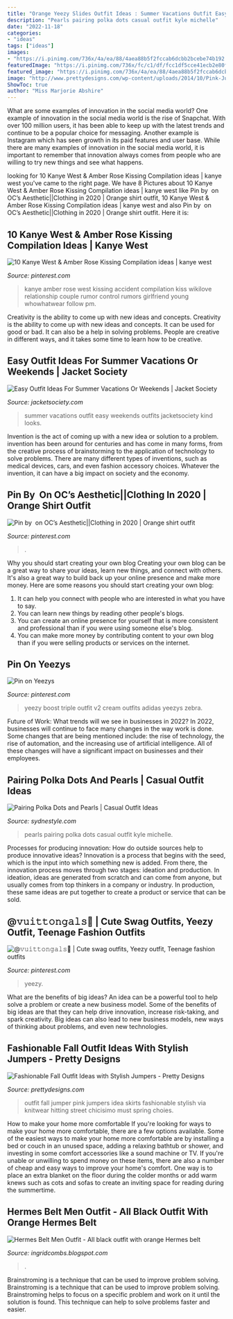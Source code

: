 ```yaml
---
title: "Orange Yeezy Slides Outfit Ideas : Summer Vacations Outfit Easy Weekends Outfits Jacketsociety Kind Looks"
description: "Pearls pairing polka dots casual outfit kyle michelle"
date: "2022-11-18"
categories:
- "ideas"
tags: ["ideas"]
images:
- "https://i.pinimg.com/736x/4a/ea/88/4aea88b5f2fccab6dcbb2bcebe74b192.jpg"
featuredImage: "https://i.pinimg.com/736x/fc/c1/df/fcc1df5cce41ecb2e80fdff227e05604.jpg"
featured_image: "https://i.pinimg.com/736x/4a/ea/88/4aea88b5f2fccab6dcbb2bcebe74b192.jpg"
image: "http://www.prettydesigns.com/wp-content/uploads/2014/10/Pink-Jumper-Outfit-Idea-for-Fall-2014.jpg"
ShowToc: true
author: "Miss Marjorie Abshire"
---
```



What are some examples of innovation in the social media world?
One example of innovation in the social media world is the rise of Snapchat. With over 100 million users, it has been able to keep up with the latest trends and continue to be a popular choice for messaging. Another example is Instagram which has seen growth in its paid features and user base. While there are many examples of innovation in the social media world, it is important to remember that innovation always comes from people who are willing to try new things and see what happens.

	

		
looking for 10 Kanye West &amp; Amber Rose Kissing Compilation ideas | kanye west you've came to the right page. We have 8 Pictures about 10 Kanye West &amp; Amber Rose Kissing Compilation ideas | kanye west like Pin by ️ on OC’s Aesthetic||Clothing in 2020 | Orange shirt outfit, 10 Kanye West &amp; Amber Rose Kissing Compilation ideas | kanye west and also Pin by ️ on OC’s Aesthetic||Clothing in 2020 | Orange shirt outfit. Here it is:
		
    
## 10 Kanye West &amp; Amber Rose Kissing Compilation Ideas | Kanye West

<img loading=lazy src="https://i.pinimg.com/236x/c4/75/63/c47563564bb93f0b3a89eed265de3cfa--amber-rose-kanye-west.jpg" onerror="this.onerror=null;this.src='https://tse4.mm.bing.net/th?id=OIP.eGXdhBR40C37fJGtLjS_ngAAAA&amp;pid=15.1';" alt="10 Kanye West &amp; Amber Rose Kissing Compilation ideas | kanye west">

_Source: pinterest.com_

>kanye amber rose west kissing accident compilation kiss wikilove relationship couple rumor control rumors girlfriend young whowhatwear follow pm. 

	

Creativity is the ability to come up with new ideas and concepts.
Creativity is the ability to come up with new ideas and concepts. It can be used for good or bad. It can also be a help in solving problems. People are creative in different ways, and it takes some time to learn how to be creative.

    
## Easy Outfit Ideas For Summer Vacations Or Weekends | Jacket Society

<img loading=lazy src="https://www.jacketsociety.com/wp-content/uploads/2018/07/Easy-Outfit-Ideas-For-Summer-Vacations-Or-Weekends-6317.jpg" onerror="this.onerror=null;this.src='https://tse4.mm.bing.net/th?id=OIP.bSVtt6M96fNzPb1nA7xBpQHaLH&amp;pid=15.1';" alt="Easy Outfit Ideas For Summer Vacations Or Weekends | Jacket Society">

_Source: jacketsociety.com_

>summer vacations outfit easy weekends outfits jacketsociety kind looks. 

	

Invention is the act of coming up with a new idea or solution to a problem. invention has been around for centuries and has come in many forms, from the creative process of brainstorming to the application of technology to solve problems. There are many different types of inventions, such as medical devices, cars, and even fashion accessory choices. Whatever the invention, it can have a big impact on society and the economy.

    
## Pin By ️ On OC’s Aesthetic||Clothing In 2020 | Orange Shirt Outfit

<img loading=lazy src="https://i.pinimg.com/736x/2c/6a/4b/2c6a4baa18d292008098645eefb43d47.jpg" onerror="this.onerror=null;this.src='https://tse2.mm.bing.net/th?id=OIP.UU8ZL30DFt69AYaEfW_atgHaHa&amp;pid=15.1';" alt="Pin by ️ on OC’s Aesthetic||Clothing in 2020 | Orange shirt outfit">

_Source: pinterest.com_

>. 

	

Why you should start creating your own blog
Creating your own blog can be a great way to share your ideas, learn new things, and connect with others. It's also a great way to build back up your online presence and make more money. Here are some reasons you should start creating your own blog: 
1. It can help you connect with people who are interested in what you have to say. 
2. You can learn new things by reading other people's blogs. 
3. You can create an online presence for yourself that is more consistent and professional than if you were using someone else's blog. 
4. You can make more money by contributing content to your own blog than if you were selling products or services on the internet.

    
## Pin On Yeezys

<img loading=lazy src="https://i.pinimg.com/736x/4a/ea/88/4aea88b5f2fccab6dcbb2bcebe74b192.jpg" onerror="this.onerror=null;this.src='https://tse4.mm.bing.net/th?id=OIP.OshwEuNrrs_n2yrEh1HIhwHaGx&amp;pid=15.1';" alt="Pin on Yeezys">

_Source: pinterest.com_

>yeezy boost triple outfit v2 cream outfits adidas yeezys zebra. 

	

Future of Work: What trends will we see in businesses in 2022?
In 2022, businesses will continue to face many changes in the way work is done. Some changes that are being mentioned include: the rise of technology, the rise of automation, and the increasing use of artificial intelligence. All of these changes will have a significant impact on businesses and their employees.

    
## Pairing Polka Dots And Pearls | Casual Outfit Ideas

<img loading=lazy src="http://2uwp1y1r9uts30evdq34yeb1.wpengine.netdna-cdn.com/wp-content/uploads/2018/03/Sydne-Style-shows-where-to-get-afforable-pearl-slides-for-comfortable-shoe-ideas.jpg" onerror="this.onerror=null;this.src='https://tse2.mm.bing.net/th?id=OIP.yTj51atfwSBkzVsGJPtjxgHaKE&amp;pid=15.1';" alt="Pairing Polka Dots and Pearls | Casual Outfit Ideas">

_Source: sydnestyle.com_

>pearls pairing polka dots casual outfit kyle michelle. 

	

Processes for producing innovation: How do outside sources help to produce innovative ideas?
Innovation is a process that begins with the seed, which is the input into which something new is added. From there, the innovation process moves through two stages: ideation and production. In ideation, ideas are generated from scratch and can come from anyone, but usually comes from top thinkers in a company or industry. In production, these same ideas are put together to create a product or service that can be sold.

    
## @𝚟𝚞𝚒𝚝𝚝𝚘𝚗𝚐𝚊𝚕𝚜💋 | Cute Swag Outfits, Yeezy Outfit, Teenage Fashion Outfits

<img loading=lazy src="https://i.pinimg.com/736x/fc/c1/df/fcc1df5cce41ecb2e80fdff227e05604.jpg" onerror="this.onerror=null;this.src='https://tse1.mm.bing.net/th?id=OIP.mgz6LZAuJK6O34qJATiy-gHaJL&amp;pid=15.1';" alt="@𝚟𝚞𝚒𝚝𝚝𝚘𝚗𝚐𝚊𝚕𝚜💋 | Cute swag outfits, Yeezy outfit, Teenage fashion outfits">

_Source: pinterest.com_

>yeezy. 

	

What are the benefits of big ideas?
An idea can be a powerful tool to help solve a problem or create a new business model. Some of the benefits of big ideas are that they can help drive innovation, increase risk-taking, and spark creativity. Big ideas can also lead to new business models, new ways of thinking about problems, and even new technologies.

    
## Fashionable Fall Outfit Ideas With Stylish Jumpers - Pretty Designs

<img loading=lazy src="http://www.prettydesigns.com/wp-content/uploads/2014/10/Pink-Jumper-Outfit-Idea-for-Fall-2014.jpg" onerror="this.onerror=null;this.src='https://tse3.mm.bing.net/th?id=OIP.eUo2d_LrDsv6o_FB3QIWogHaLH&amp;pid=15.1';" alt="Fashionable Fall Outfit Ideas with Stylish Jumpers - Pretty Designs">

_Source: prettydesigns.com_

>outfit fall jumper pink jumpers idea skirts fashionable stylish via knitwear hitting street chicisimo must spring choies. 

	

How to make your home more comfortable
If you're looking for ways to make your home more comfortable, there are a few options available. Some of the easiest ways to make your home more comfortable are by installing a bed or couch in an unused space, adding a relaxing bathtub or shower, and investing in some comfort accessories like a sound machine or TV. If you're unable or unwilling to spend money on these items, there are also a number of cheap and easy ways to improve your home's comfort. One way is to place an extra blanket on the floor during the colder months or add warm knews such as cots and sofas to create an inviting space for reading during the summertime.

    
## Hermes Belt Men Outfit - All Black Outfit With Orange Hermes Belt

<img loading=lazy src="http://media-cache-ak0.pinimg.com/736x/16/cd/96/16cd96eab70eba28ae7be7f9d6f8efe7.jpg" onerror="this.onerror=null;this.src='https://tse4.mm.bing.net/th?id=OIP.z675NHPo9ocMUwBAsJ96QgHaLH&amp;pid=15.1';" alt="Hermes Belt Men Outfit - All black outfit with orange Hermes belt">

_Source: ingridcombs.blogspot.com_

>. 

	

Brainstroming is a technique that can be used to improve problem solving.
Brainstroming is a technique that can be used to improve problem solving. Brainstroming helps to focus on a specific problem and work on it until the solution is found. This technique can help to solve problems faster and easier.

